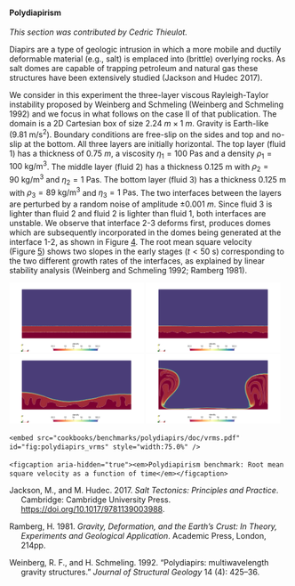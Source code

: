 #### Polydiapirism

*This section was contributed by Cedric Thieulot.*

Diapirs are a type of geologic intrusion in which a more mobile and ductily
deformable material (e.g., salt) is emplaced into (brittle) overlying rocks.
As salt domes are capable of trapping petroleum and natural gas these
structures have been extensively studied (Jackson and Hudec 2017).

We consider in this experiment the three-layer viscous Rayleigh-Taylor
instability proposed by Weinberg and Schmeling (Weinberg and Schmeling 1992)
and we focus in what follows on the case II of that publication. The domain is
a 2D Cartesian box of size $2.24~\si{m} \times 1~\si{m}$. Gravity is
Earth-like ($9.81~\si{\meter\per\square\second}$). Boundary conditions are
free-slip on the sides and top and no-slip at the bottom. All three layers are
initially horizontal. The top layer (fluid 1) has a thickness of
$0.75~\si{m}$, a viscosity $\eta_1=100~\si{\pascal\second}$ and a density
$\rho_1=100~\si{\kg\per\cubic\meter}$. The middle layer (fluid 2) has a
thickness $0.125~\si{\meter}$ with $\rho_2=90~\si{\kg\per\cubic\meter}$ and
$\eta_2=1~\si{\pascal\second}$. The bottom layer (fluid 3) has a thickness
$0.125~\si{\meter}$ with $\rho_3=89~\si{\kg\per\cubic\meter}$ and
$\eta_3=1~\si{\pascal\second}$. The two interfaces between the layers are
perturbed by a random noise of amplitude $\pm 0.001~\si{m}$. Since fluid 3 is
lighter than fluid 2 and fluid 2 is lighter than fluid 1, both interfaces are
unstable. We observe that interface 2-3 deforms first, produces domes which
are subsequently incorporated in the domes being generated at the interface
1-2, as shown in Figure&nbsp;[4][]. The root mean square velocity
(Figure&nbsp;[5][]) shows two slopes in the early stages ($t<50~\si{\second}$)
corresponding to the two different growth rates of the interfaces, as
explained by linear stability analysis (Weinberg and Schmeling 1992; Ramberg
1981).

<img src="diapirs0000.png" title="fig:" id="fig:polydiapirs_density" style="width:48.0%" alt="Polydiapirism benchmark: Density field at t=0,25,50,75~\si{\second}." />
<img src="diapirs0005.png" title="fig:" id="fig:polydiapirs_density" style="width:48.0%" alt="Polydiapirism benchmark: Density field at t=0,25,50,75~\si{\second}." />
<img src="diapirs0010.png" title="fig:" id="fig:polydiapirs_density" style="width:48.0%" alt="Polydiapirism benchmark: Density field at t=0,25,50,75~\si{\second}." />
<img src="diapirs0015.png" title="fig:" id="fig:polydiapirs_density" style="width:48.0%" alt="Polydiapirism benchmark: Density field at t=0,25,50,75~\si{\second}." />

```{figure-md}
<embed src="cookbooks/benchmarks/polydiapirs/doc/vrms.pdf" id="fig:polydiapirs_vrms" style="width:75.0%" />

<figcaption aria-hidden="true"><em>Polydiapirism benchmark: Root mean square velocity as a function of time</em></figcaption>
```

<div id="refs" class="references csl-bib-body hanging-indent">

<div id="ref-jahu17" class="csl-entry">

Jackson, M., and M. Hudec. 2017. *Salt Tectonics: Principles and Practice*.
Cambridge: Cambridge University Press.
<https://doi.org/10.1017/9781139003988>.

</div>

<div id="ref-ramb81" class="csl-entry">

Ramberg, H. 1981. *Gravity, Deformation, and the Earth&rsquo;s Crust: In
Theory, Experiments and Geological Application*. Academic Press, London,
214pp.

</div>

<div id="ref-wesc92" class="csl-entry">

Weinberg, R. F., and H. Schmeling. 1992. &ldquo;<span
class="nocase">Polydiapirs: multiwavelength gravity structures</span>.&rdquo;
*Journal of Structural Geology* 14 (4): 425&ndash;36.

</div>

</div>

  [4]: #fig:polydiapirs_density
  [5]: #fig:polydiapirs_vrms
